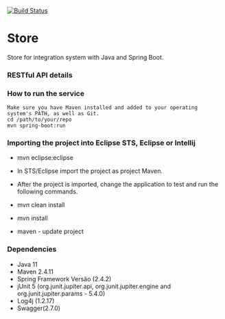 [![Build Status](https://travis-ci.org/Relesi/ponto-inteligente-api-1.1.svg?branch=master)](https://travis-ci.org/Relesi/ponto-inteligente-api-1.1)
# Store

Store for integration system with Java and Spring Boot.

### RESTful API details

### How to run the service

	Make sure you have Maven installed and added to your operating system's PATH, as well as Git.
	cd /path/to/your/repo
	mvn spring-boot:run
	
### Importing the project into Eclipse STS, Eclipse or Intellij

* mvn eclipse:eclipse
	
* In STS/Eclipse import the project as project  Maven.
* After the project is imported, change the application to test and run the following commands.
* mvn clean install
* mvn install 
* maven - update project


### Dependencies 

* Java 11
* Maven 2.4.11
* Spring Framework Versão (2.4.2) 
* jUnit 5 (org.junit.jupiter.api, org.junit.jupiter.engine and org.junit.jupiter.params - 5.4.0)
* Log4j (1.2.17)
* Swagger(2.7.0)
